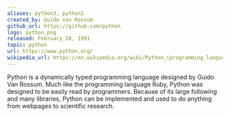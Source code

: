 ```yaml
---
aliases: python3, python2
created_by: Guido van Rossum
github_url: https://github.com/python
logo: python.png
released: February 20, 1991
topic: python
url: https://www.python.org/
wikipedia_url: https://en.wikipedia.org/wiki/Python_(programming_language)
---
```

Python is a dynamically typed programming language designed by Guido Van Rossum. Much like the programming language Ruby, Python was designed to be easily read by programmers. Because of its large following and many libraries, Python can be implemented and used to do anything from webpages to scientific research.